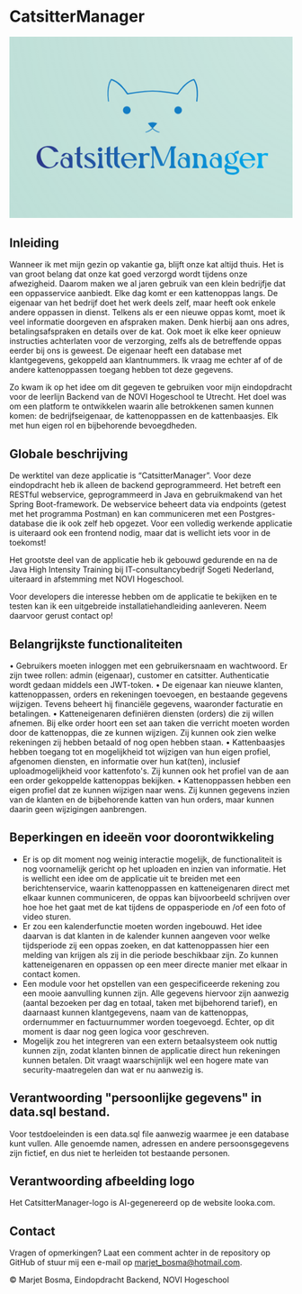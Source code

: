# CatsitterManager

![Logo CatsitterManager](logo.png)

## Inleiding

Wanneer ik met mijn gezin op vakantie ga, blijft onze kat altijd thuis. Het is van groot belang dat onze kat goed
verzorgd wordt tijdens onze afwezigheid. Daarom maken we al jaren gebruik van een klein bedrijfje dat een oppasservice
aanbiedt. Elke dag komt er een kattenoppas langs. De eigenaar van het bedrijf doet het werk deels zelf, maar heeft ook
enkele andere oppassen in dienst. Telkens als er een nieuwe oppas komt, moet ik veel informatie doorgeven en afspraken
maken. Denk hierbij aan ons adres, betalingsafspraken en details over de kat. Ook moet ik elke keer opnieuw instructies
achterlaten voor de verzorging, zelfs als de betreffende oppas eerder bij ons is geweest. De eigenaar heeft een database
met klantgegevens, gekoppeld aan klantnummers. Ik vraag me echter af of de andere kattenoppassen toegang hebben tot deze
gegevens.

Zo kwam ik op het idee om dit gegeven te gebruiken voor mijn eindopdracht voor de leerlijn Backend van de NOVI
Hogeschool te Utrecht. Het doel was om een platform te ontwikkelen waarin alle betrokkenen samen kunnen komen: de
bedrijfseigenaar, de kattenoppassen en de kattenbaasjes. Elk met hun eigen rol en bijbehorende bevoegdheden.

## Globale beschrijving

De werktitel van deze applicatie is “CatsitterManager”. Voor deze eindopdracht heb ik alleen de backend geprogrammeerd.
Het betreft een RESTful webservice, geprogrammeerd in Java en gebruikmakend van het Spring Boot-framework. De webservice
beheert data via endpoints (getest met het programma Postman) en kan communiceren met een Postgres-database die ik ook
zelf heb opgezet. Voor een volledig werkende applicatie is uiteraard ook een frontend nodig, maar dat is wellicht iets
voor in de toekomst!

Het grootste deel van de applicatie heb ik gebouwd gedurende en na de Java High Intensity Training bij
IT-consultancybedrijf Sogeti Nederland, uiteraard in afstemming met NOVI Hogeschool.

Voor developers die interesse hebben om de applicatie te bekijken en te testen kan ik een uitgebreide
installatiehandleiding aanleveren. Neem daarvoor gerust contact op!

## Belangrijkste functionaliteiten

• Gebruikers moeten inloggen met een gebruikersnaam en wachtwoord. Er zijn twee rollen: admin (eigenaar), customer en
catsitter. Authenticatie wordt gedaan middels een JWT-token.
• De eigenaar kan nieuwe klanten, kattenoppassen, orders en rekeningen toevoegen, en bestaande gegevens wijzigen. Tevens
beheert hij financiële gegevens, waaronder facturatie en betalingen.
• Katteneigenaren definiëren diensten (orders) die zij willen afnemen. Bij elke order hoort een set aan taken die
verricht moeten worden door de kattenoppas, die ze kunnen wijzigen. Zij kunnen ook zien welke rekeningen zij hebben
betaald of nog open hebben staan.
• Kattenbaasjes hebben toegang tot en mogelijkheid tot wijzigen van hun eigen profiel, afgenomen diensten, en informatie
over hun kat(ten), inclusief uploadmogelijkheid voor kattenfoto's. Zij kunnen ook het profiel van de aan een order
gekoppelde kattenoppas bekijken.
• Kattenoppassen hebben een eigen profiel dat ze kunnen wijzigen naar wens. Zij kunnen gegevens inzien van de klanten en
de bijbehorende katten van hun orders, maar kunnen daarin geen wijzigingen aanbrengen.

## Beperkingen en ideeën  voor doorontwikkeling

- Er is op dit moment nog weinig interactie mogelijk, de functionaliteit is nog voornamelijk gericht op
  het uploaden en inzien van informatie. Het is wellicht een idee om de applicatie uit te breiden met een
  berichtenservice, waarin kattenoppassen en katteneigenaren direct met elkaar kunnen communiceren, de oppas kan
  bijvoorbeeld schrijven over hoe hoe het gaat met de kat tijdens de oppasperiode en /of een foto of video sturen.
- Er zou een kalenderfunctie moeten worden ingebouwd. Het idee daarvan is dat klanten in de kalender kunnen aangeven
  voor welke tijdsperiode zij een oppas zoeken, en dat kattenoppassen hier een melding van krijgen als zij in die
  periode beschikbaar zijn. Zo kunnen katteneigenaren en oppassen op een meer directe manier met elkaar in contact
  komen.
- Een module voor het opstellen van een gespecificeerde rekening zou een mooie aanvulling kunnen zijn. Alle gegevens
  hiervoor zijn aanwezig (aantal bezoeken per dag en totaal, taken met bijbehorend tarief), en daarnaast kunnen
  klantgegevens, naam van de kattenoppas, ordernummer en factuurnummer worden toegevoegd. Echter, op dit moment is daar
  nog geen logica voor geschreven.
- Mogelijk zou het integreren van een extern betaalsysteem ook nuttig kunnen zijn, zodat klanten binnen de applicatie
  direct hun rekeningen kunnen betalen. Dit vraagt waarschijnlijk wel een hogere mate van security-maatregelen dan wat
  er nu aanwezig is.

## Verantwoording "persoonlijke gegevens" in data.sql bestand.

Voor testdoeleinden is een data.sql file aanwezig waarmee je een database kunt vullen. Alle genoemde namen, adressen en
andere persoonsgegevens zijn fictief, en dus niet te herleiden tot bestaande personen.

## Verantwoording afbeelding logo

Het CatsitterManager-logo is AI-gegenereerd op de website looka.com.

## Contact

Vragen of opmerkingen? Laat een comment achter in de repository op GitHub of stuur mij een e-mail op
marjet_bosma@hotmail.com.

© Marjet Bosma, Eindopdracht Backend, NOVI Hogeschool
